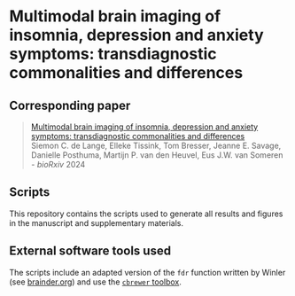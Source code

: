 # Multimodal brain imaging of insomnia, depression and anxiety symptoms: transdiagnostic commonalities and differences

## Corresponding paper
> [Multimodal brain imaging of insomnia, depression and anxiety symptoms: transdiagnostic commonalities and differences](https://doi.org/10.1101/2024.08.30.610439) \
> Siemon C. de Lange, Elleke Tissink, Tom Bresser, Jeanne E. Savage, Danielle Posthuma, Martijn P. van den Heuvel, Eus J.W. van Someren - *bioRxiv* 2024

## Scripts
This repository contains the scripts used to generate all results and figures in the manuscript and supplementary materials.

## External software tools used
The scripts include an adapted version of the `fdr` function written by Winler (see [brainder.org](https://brainder.org/2011/09/05/fdr-corrected-fdr-adjusted-p-values/)) and use the [`cbrewer` toolbox](https://nl.mathworks.com/matlabcentral/fileexchange/58350-cbrewer2).

